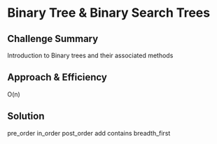 # Binary Tree & Binary Search Trees

## Challenge Summary
<!-- Short summary or background information -->
Introduction to Binary trees and their associated methods

## Approach & Efficiency
<!-- What approach did you take? Why? What is the Big O space/time for this approach? -->
O(n)

## Solution
<!-- Embedded whiteboard image -->
pre_order
in_order
post_order
add
contains
breadth_first
